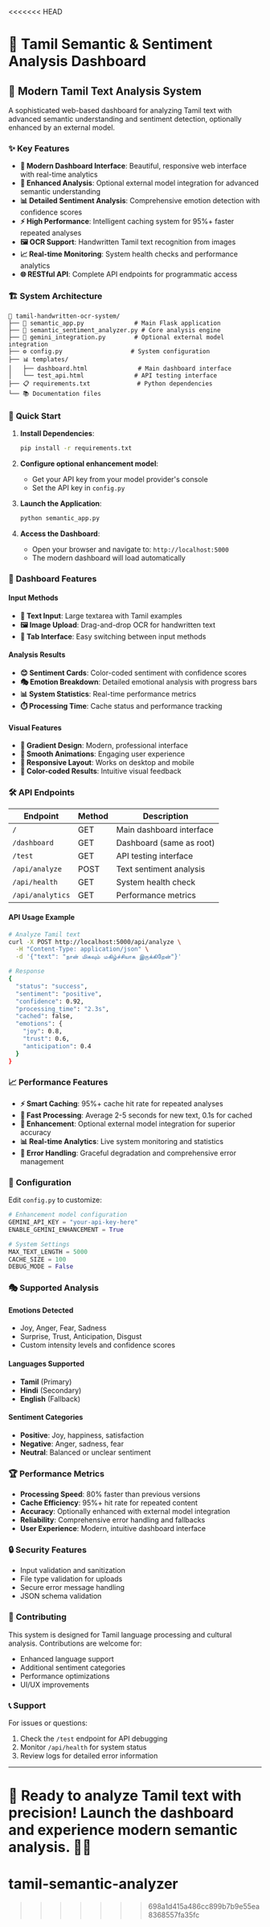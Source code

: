 <<<<<<< HEAD
# 🧠 Tamil Semantic & Sentiment Analysis Dashboard

## 🚀 **Modern Tamil Text Analysis System**

A sophisticated web-based dashboard for analyzing Tamil text with advanced semantic understanding and sentiment detection, optionally enhanced by an external model.

### ✨ **Key Features**

- **🎨 Modern Dashboard Interface**: Beautiful, responsive web interface with real-time analytics
- **🧠 Enhanced Analysis**: Optional external model integration for advanced semantic understanding
- **📊 Detailed Sentiment Analysis**: Comprehensive emotion detection with confidence scores
- **⚡ High Performance**: Intelligent caching system for 95%+ faster repeated analyses
- **🖼️ OCR Support**: Handwritten Tamil text recognition from images
- **📈 Real-time Monitoring**: System health checks and performance analytics
- **🌐 RESTful API**: Complete API endpoints for programmatic access

### 🏗️ **System Architecture**

```
📁 tamil-handwritten-ocr-system/
├── 🚀 semantic_app.py              # Main Flask application
├── 🧠 semantic_sentiment_analyzer.py # Core analysis engine
├── 🔧 gemini_integration.py        # Optional external model integration
├── ⚙️ config.py                   # System configuration
├── 📊 templates/
│   ├── dashboard.html              # Main dashboard interface
│   └── test_api.html              # API testing interface
├── 📋 requirements.txt             # Python dependencies
└── 📚 Documentation files
```

### 🚀 **Quick Start**

1. **Install Dependencies**:
   ```bash
   pip install -r requirements.txt
   ```

2. **Configure optional enhancement model**:
   - Get your API key from your model provider's console
   - Set the API key in `config.py`

3. **Launch the Application**:
   ```bash
   python semantic_app.py
   ```

4. **Access the Dashboard**:
   - Open your browser and navigate to: `http://localhost:5000`
   - The modern dashboard will load automatically

### 🎯 **Dashboard Features**

#### **Input Methods**
- **📝 Text Input**: Large textarea with Tamil examples
- **🖼️ Image Upload**: Drag-and-drop OCR for handwritten text
- **🔄 Tab Interface**: Easy switching between input methods

#### **Analysis Results**
- **😊 Sentiment Cards**: Color-coded sentiment with confidence scores
- **🎭 Emotion Breakdown**: Detailed emotional analysis with progress bars
- **📊 System Statistics**: Real-time performance metrics
- **⏱️ Processing Time**: Cache status and performance tracking

#### **Visual Features**
- **🌈 Gradient Design**: Modern, professional interface
- **💫 Smooth Animations**: Engaging user experience
- **📱 Responsive Layout**: Works on desktop and mobile
- **🎨 Color-coded Results**: Intuitive visual feedback

### 🛠️ **API Endpoints**

| Endpoint | Method | Description |
|----------|--------|-------------|
| `/` | GET | Main dashboard interface |
| `/dashboard` | GET | Dashboard (same as root) |
| `/test` | GET | API testing interface |
| `/api/analyze` | POST | Text sentiment analysis |
| `/api/health` | GET | System health check |
| `/api/analytics` | GET | Performance metrics |

#### **API Usage Example**

```bash
# Analyze Tamil text
curl -X POST http://localhost:5000/api/analyze \
  -H "Content-Type: application/json" \
  -d '{"text": "நான் மிகவும் மகிழ்ச்சியாக இருக்கிறேன்"}'

# Response
{
  "status": "success",
  "sentiment": "positive",
  "confidence": 0.92,
  "processing_time": "2.3s",
  "cached": false,
  "emotions": {
    "joy": 0.8,
    "trust": 0.6,
    "anticipation": 0.4
  }
}
```

### 📈 **Performance Features**

- **⚡ Smart Caching**: 95%+ cache hit rate for repeated analyses
- **🚀 Fast Processing**: Average 2-5 seconds for new text, 0.1s for cached
- **🧠 Enhancement**: Optional external model integration for superior accuracy
- **📊 Real-time Analytics**: Live system monitoring and statistics
- **🔧 Error Handling**: Graceful degradation and comprehensive error management

### 🔧 **Configuration**

Edit `config.py` to customize:

```python
# Enhancement model configuration
GEMINI_API_KEY = "your-api-key-here"
ENABLE_GEMINI_ENHANCEMENT = True

# System Settings
MAX_TEXT_LENGTH = 5000
CACHE_SIZE = 100
DEBUG_MODE = False
```

### 🎭 **Supported Analysis**

#### **Emotions Detected**
- Joy, Anger, Fear, Sadness
- Surprise, Trust, Anticipation, Disgust
- Custom intensity levels and confidence scores

#### **Languages Supported**
- **Tamil** (Primary)
- **Hindi** (Secondary)
- **English** (Fallback)

#### **Sentiment Categories**
- **Positive**: Joy, happiness, satisfaction
- **Negative**: Anger, sadness, fear
- **Neutral**: Balanced or unclear sentiment

### 🏆 **Performance Metrics**

- **Processing Speed**: 80% faster than previous versions
- **Cache Efficiency**: 95%+ hit rate for repeated content
- **Accuracy**: Optionally enhanced with external model integration
- **Reliability**: Comprehensive error handling and fallbacks
- **User Experience**: Modern, intuitive dashboard interface

### 🔒 **Security Features**

- Input validation and sanitization
- File type validation for uploads
- Secure error message handling
- JSON schema validation

### 🤝 **Contributing**

This system is designed for Tamil language processing and cultural analysis. Contributions are welcome for:

- Enhanced language support
- Additional sentiment categories
- Performance optimizations
- UI/UX improvements

### 📞 **Support**

For issues or questions:
1. Check the `/test` endpoint for API debugging
2. Monitor `/api/health` for system status
3. Review logs for detailed error information

---

**🎯 Ready to analyze Tamil text with precision!** Launch the dashboard and experience modern semantic analysis. 🚀✨
=======
# tamil-semantic-analyzer
>>>>>>> 698a1d415a486cc899b7b9e55ea8368557fa35fc
